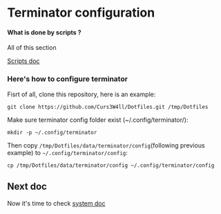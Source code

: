 # Terminator configuration

#### What is done by scripts ?
All of this section

[Scripts doc](doc/scripts.md)

### Here's how to configure terminator

Fisrt of all, clone this repository, here is an example:
```
git clone https://github.com/Curs3W4ll/Dotfiles.git /tmp/Dotfiles
```

Make sure terminator config folder exist (~/.config/terminator/):
```
mkdir -p ~/.config/terminator
```

Then copy `/tmp/Dotfiles/data/terminator/config`(following previous example) to `~/.config/terminator/config`:
```
cp /tmp/Dotfiles/data/terminator/config ~/.config/terminator/config
```

## Next doc

Now it's time to check [system doc](doc/system.md)
